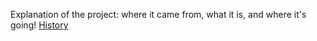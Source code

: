Explanation of the project: where it came from, what it is, and where it's going!
[History](https://github.com/smartcitiesdata/smartcitiesdata/wiki/History)